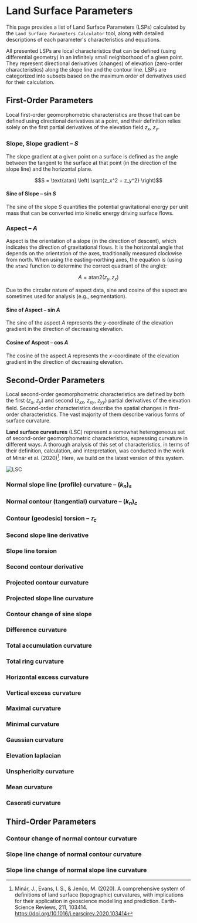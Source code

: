 # Land Surface Parameters

This page provides a list of Land Surface Parameters (LSPs) calculated by the `Land Surface Parameters Calculator` tool, along with detailed descriptions of each parameter's characteristics and equations.

All presented LSPs are local characteristics that can be defined (using differential geometry) in an infinitely small neighborhood of a given point. They represent directional derivatives (changes) of elevation (zero-order characteristics) along the slope line and the contour line. LSPs are categorized into subsets based on the maximum order of derivatives used for their calculation.


## First-Order Parameters

Local first-order geomorphometric characteristics are those that can be defined using directional derivatives at a point, and their definition relies solely on the first partial derivatives of the elevation field $z_x$, $z_y$.

### Slope, Slope gradient – _S_

The slope gradient at a given point on a surface is defined as the angle between the tangent to the surface at that point (in the direction of the slope line) and the horizontal plane.

```math
S = \text{atan} \left( \sqrt{z_x^2 + z_y^2} \right)
```

#### Sine of Slope – sin _S_

The sine of the slope _S_ quantifies the potential gravitational energy per unit mass that can be converted into kinetic energy driving surface flows.

### Aspect – _A_

Aspect is the orientation of a slope (in the direction of descent), which indicates the direction of gravitational flows. It is the horizontal angle that depends on the orientation of the axes, traditionally measured clockwise from north. When using the easting-northing axes, the equation is (using the `atan2` function to determine the correct quadrant of the angle):

```math
A = \text{atan2}(z_y, z_x)
```

Due to the circular nature of aspect data, sine and cosine of the aspect are sometimes used for analysis (e.g., segmentation).

#### Sine of Aspect – sin _A_

The sine of the aspect _A_ represents the _y_-coordinate of the elevation gradient in the direction of decreasing elevation.

#### Cosine of Aspect – cos _A_

The cosine of the aspect _A_ represents the _x_-coordinate of the elevation gradient in the direction of decreasing elevation.

## Second-Order Parameters

Local second-order geomorphometric characteristics are defined by both the first ($z_x$, $z_y$) and second ($z_{xx}$, $z_{xy}$, $z_{yy}$) partial derivatives of the elevation field. Second-order characteristics describe the spatial changes in first-order characteristics. The vast majority of them describe various forms of surface curvature.

**Land surface curvatures** (LSC) represent a somewhat heterogeneous set of second-order geomorphometric characteristics, expressing curvature in different ways. A thorough analysis of this set of characteristics, in terms of their definition, calculation, and interpretation, was conducted in the work of Minár et al. (2020)[^1]. Here, we build on the latest version of this system.

![LSC](https://github.com/user-attachments/assets/fbbcd425-debc-4694-a9e1-dba437ced9e6)


### Normal slope line (profile) curvature – (_k<sub>n</sub>_)_<sub>s</sub>_

### Normal contour (tangential) curvature – (_k<sub>n</sub>_)_<sub>c</sub>_

### Contour (geodesic) torsion – _𝜏<sub>c</sub>_


### Second slope line derivative

### Slope line torsion

### Second contour derivative

### Projected contour curvature

### Projected slope line curvature

### Contour change of sine slope


### Difference curvature

### Total accumulation curvature

### Total ring curvature

### Horizontal excess curvature

### Vertical excess curvature


### Maximal curvature

### Minimal curvature


### Gaussian curvature

### Elevation laplacian

### Unsphericity curvature

### Mean curvature

### Casorati curvature

## Third-Order Parameters

### Contour change of normal contour curvature

### Slope line change of normal contour curvature

### Slope line change of normal slope line curvature

[^1]: Minár, J., Evans, I. S., & Jenčo, M. (2020). A comprehensive system of definitions of land surface (topographic) curvatures, with implications for their application in geoscience modelling and prediction. Earth-Science Reviews, 211, 103414. https://doi.org/10.1016/j.earscirev.2020.103414
